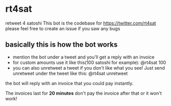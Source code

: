 # rt4sat
retweet 4 satoshi
This bot is the codebase for https://twitter.com/rt4sat
please feel free to create an issue if you saw any bugs

## basically this is how the bot works
- mention the bot under a tweet and you'll get a reply with an invoice
- for custom amounts use it like this(100 satoshi for example): @rt4sat 100
- you can also unretweet a tweet if you don't like what you see! Just send unretweet under the tweet like this: @rt4sat unretweet

the bot will reply with an invoice that you could pay instantly.

The invoices last for **20 minutes** don't pay the invoice after that or it won't work!
